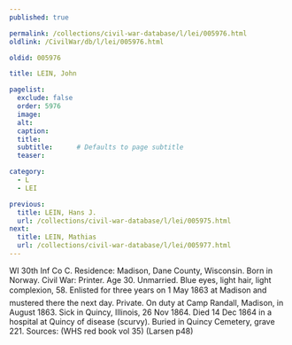 ```yaml
---
published: true

permalink: /collections/civil-war-database/l/lei/005976.html
oldlink: /CivilWar/db/l/lei/005976.html

oldid: 005976

title: LEIN, John

pagelist:
  exclude: false
  order: 5976
  image: 
  alt:
  caption:
  title:
  subtitle:      # Defaults to page subtitle
  teaser:

category: 
  - L 
  - LEI

previous:
  title: LEIN, Hans J.
  url: /collections/civil-war-database/l/lei/005975.html  
next:
  title: LEIN, Mathias
  url: /collections/civil-war-database/l/lei/005977.html   
---
```

WI 30th Inf Co C. Residence: Madison, Dane County, Wisconsin. Born in Norway. Civil War: Printer. Age 30. Unmarried. Blue eyes, light hair, light complexion, 5&#146;8&#148;. Enlisted for three years on 1 May 1863 at Madison and mustered there the next day. Private. On duty at Camp Randall, Madison, in August 1863. Sick in Quincy, Illinois, 26 Nov 1864. Died 14 Dec 1864 in a hospital at Quincy of disease (scurvy). Buried in Quincy Cemetery, grave 221. Sources: (WHS red book vol 35) (Larsen p48)